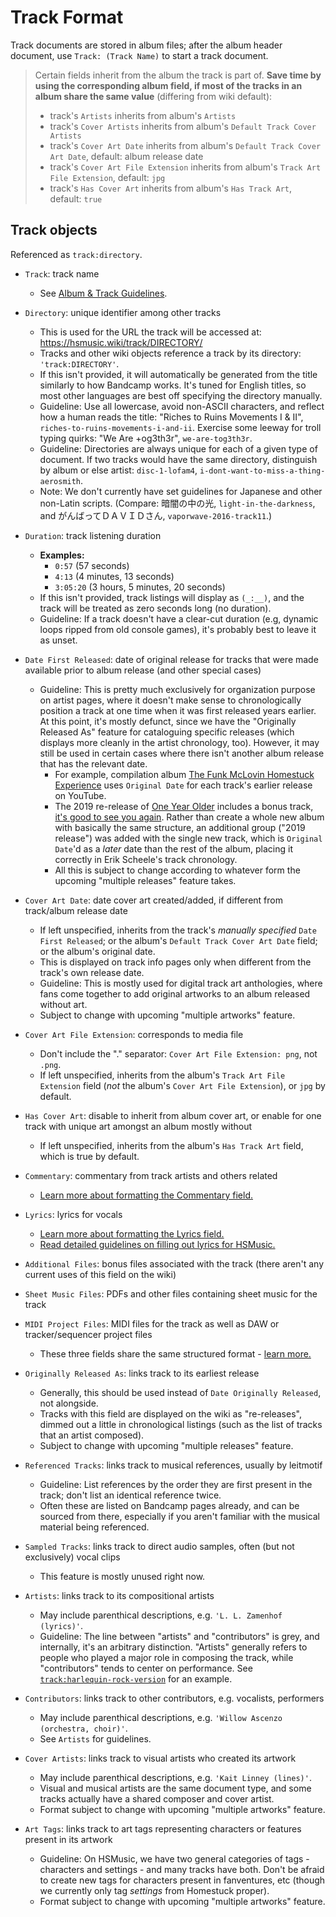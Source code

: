 # Track Format

Track documents are stored in album files; after the album header document, use `Track: (Track Name)` to start a track document.

> Certain fields inherit from the album the track is part of. **Save time by using the corresponding album field, if most of the tracks in an album share the same value** (differing from wiki default):
>
> * track's `Artists` inherits from album's `Artists`
> * track's `Cover Artists` inherits from album's `Default Track Cover Artists`
> * track's `Cover Art Date` inherits from album's `Default Track Cover Art Date`, default: album release date
> * track's `Cover Art File Extension` inherits from album's `Track Art File Extension`, default: `jpg`
> * track's `Has Cover Art` inherits from album's `Has Track Art`, default: `true`

## Track objects

Referenced as `track:directory`.

* `Track`: track name
  * See [Album & Track Guidelines](../guidelines/albums-and-tracks.md#name-field).

* `Directory`: unique identifier among other tracks
  * This is used for the URL the track will be accessed at: https://hsmusic.wiki/track/DIRECTORY/
  * Tracks and other wiki objects reference a track by its directory: `'track:DIRECTORY'`.
  * If this isn't provided, it will automatically be generated from the title similarly to how Bandcamp works. It's tuned for English titles, so most other languages are best off specifying the directory manually.
  * Guideline: Use all lowercase, avoid non-ASCII characters, and reflect how a human reads the title: "Riches to Ruins Movements I & II", `riches-to-ruins-movements-i-and-ii`. Exercise some leeway for troll typing quirks: "We Are +og3th3r", `we-are-tog3th3r`.
  * Guideline: Directories are always unique for each of a given type of document. If two tracks would have the same directory, distinguish by album or else artist: `disc-1-lofam4`, `i-dont-want-to-miss-a-thing-aerosmith`.
  * Note: We don't currently have set guidelines for Japanese and other non-Latin scripts. (Compare: 暗闇の中の光, `light-in-the-darkness`, and がんばってＤＡＶＩＤさん, `vaporwave-2016-track11`.)

* `Duration`: track listening duration
  * **Examples:**
    * `0:57` (57 seconds)
    * `4:13` (4 minutes, 13 seconds)
    * `3:05:20` (3 hours, 5 minutes, 20 seconds)
  * If this isn't provided, track listings will display as `(_:__)`, and the track will be treated as zero seconds long (no duration).
  * Guideline: If a track doesn't have a clear-cut duration (e.g, dynamic loops ripped from old console games), it's probably best to leave it as unset.

* `Date First Released`: date of original release for tracks that were made available prior to album release (and other special cases)
  * Guideline: This is pretty much exclusively for organization purpose on artist pages, where it doesn't make sense to chronologically position a track at one time when it was first released years earlier. At this point, it's mostly defunct, since we have the "Originally Released As" feature for cataloguing specific releases (which displays more cleanly in the artist chronology, too). However, it may still be used in certain cases where there isn't another album release that has the relevant date.
    * For example, compilation album [The Funk McLovin Homestuck Experience](https://hsmusic.wiki/album/the-funk-mclovin-homestuck-experience/) uses `Original Date` for each track's earlier release on YouTube.
    * The 2019 re-release of [One Year Older](https://hsmusic.wiki/album/one-year-older/) includes a bonus track, [it's good to see you again](https://hsmusic.wiki/track/its-good-to-see-you-again/). Rather than create a whole new album with basically the same structure, an additional group ("2019 release") was added with the single new track, which is `Original Date`'d as a *later* date than the rest of the album, placing it correctly in Erik Scheele's track chronology.
    * All this is subject to change according to whatever form the upcoming "multiple releases" feature takes.

* `Cover Art Date`: date cover art created/added, if different from track/album release date
  * If left unspecified, inherits from the track's *manually specified* `Date First Released`; or the album's `Default Track Cover Art Date` field; or the album's original date.
  * This is displayed on track info pages only when different from the track's own release date.
  * Guideline: This is mostly used for digital track art anthologies, where fans come together to add original artworks to an album released without art.
  * Subject to change with upcoming "multiple artworks" feature.

* `Cover Art File Extension`: corresponds to media file
  * Don't include the "." separator: `Cover Art File Extension: png`, not `.png`.
  * If left unspecified, inherits from the album's `Track Art File Extension` field (*not* the album's `Cover Art File Extension`), or `jpg` by default.

* `Has Cover Art`: disable to inherit from album cover art, or enable for one track with unique art amongst an album mostly without
  * If left unspecified, inherits from the album's `Has Track Art` field, which is true by default.

* `Commentary`: commentary from track artists and others related
  * [Learn more about formatting the Commentary field.](../guidelines/common-fields.md#commentary-field)
* `Lyrics`: lyrics for vocals
  * [Learn more about formatting the Lyrics field.](../guidelines/common-fields.md#lyrics)
  * [Read detailed guidelines on filling out lyrics for HSMusic.](../guidelines/lyrics.md)

* `Additional Files`: bonus files associated with the track (there aren't any current uses of this field on the wiki)
* `Sheet Music Files`: PDFs and other files containing sheet music for the track
* `MIDI Project Files`: MIDI files for the track as well as DAW or tracker/sequencer project files
  * These three fields share the same structured format - [learn more.](../guidelines/common-fields.md#additional-files-field)

* `Originally Released As`: links track to its earliest release
  * Generally, this should be used instead of `Date Originally Released`, not alongside.
  * Tracks with this field are displayed on the wiki as "re-releases", dimmed out a little in chronological listings (such as the list of tracks that an artist composed).
  * Subject to change with upcoming "multiple releases" feature.

* `Referenced Tracks`: links track to musical references, usually by leitmotif
  * Guideline: List references by the order they are first present in the track; don't list an identical reference twice.
  * Often these are listed on Bandcamp pages already, and can be sourced from there, especially if you aren't familiar with the musical material being referenced.

* `Sampled Tracks`: links track to direct audio samples, often (but not exclusively) vocal clips
  * This feature is mostly unused right now.

* `Artists`: links track to its compositional artists
  * May include parenthical descriptions, e.g. `'L. L. Zamenhof (lyrics)'`.
  * Guideline: The line between "artists" and "contributors" is grey, and internally, it's an arbitrary distinction. "Artists" generally refers to people who played a major role in composing the track, while "contributors" tends to center on performance. See [`track:harlequin-rock-version`](https://hsmusic.wiki/track/harlequin-rock-version/) for an example.

* `Contributors`: links track to other contributors, e.g. vocalists, performers
  * May include parenthical descriptions, e.g. `'Willow Ascenzo (orchestra, choir)'`.
  * See `Artists` for guidelines.

* `Cover Artists`: links track to visual artists who created its artwork
  * May include parenthical descriptions, e.g. `'Kait Linney (lines)'`.
  * Visual and musical artists are the same document type, and some tracks actually have a shared composer and cover artist.
  * Format subject to change with upcoming "multiple artworks" feature.

* `Art Tags`: links track to art tags representing characters or features present in its artwork
  * Guideline: On HSMusic, we have two general categories of tags - characters and settings - and many tracks have both. Don't be afraid to create new tags for characters present in fanventures, etc (though we currently only tag *settings* from Homestuck proper).
  * Format subject to change with upcoming "multiple artworks" feature.
